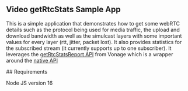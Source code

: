 ## Video getRtcStats Sample App

This is a simple application that demonstrates how to get some webRTC details such as the protocol being used for media traffic, the upload and download bandwidth as well as the simulcast layers with some important values for every layer (rtt, jitter, packet lost). It also provides statistics for the subscribed stream (it currently supports up to one subscriber). It leverages the [getRtcStatsReport API](https://tokbox.com/developer/sdks/js/reference/Publisher.html#getRtcStatsReport) from Vonage which is a wrapper around the [native API](https://developer.mozilla.org/en-US/docs/Web/API/RTCStatsReport)

## Requirements

Node JS version 16
